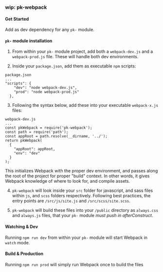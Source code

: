 ### wip: pk-webpack

#### Get Started

Add as dev dependency for any `pk-` module.

#### `pk-` module installation

1. From within your `pk-` module project, add both a `webpack-dev.js` and a `webpack-prod.js` file. These will handle both dev environments.

2. Inside your `package.json`, add them as executable `npm` scripts:

```
package.json
...
"scripts": {
    "dev": "node webpack-dev.js",
    "prod": "node webpack-prod.js"
  },
```

3. Following the syntax below, add these into your executable `webpack-x.js` files:

```
webpack-dev.js
...
const pkWebpack = require('pk-webpack');
const path = require('path');
const appRoot = path.resolve(__dirname, '../');
return pkWebpack(
  {
    "appRoot": appRoot,
    "env": "dev"
  }
);
```

This initializes Webpack with the proper dev environment, and passes along the root of the project for proper "build" context. In other words, it gives Webpack knowledge of where to look for, and compile assets.

4. `pk-webpack` will look inside your `src` folder for javascript, and sass files within `js`, and `scss` folders respectively. Following best practices, the entry points are `/src/js/site.js` and `/src/scss/site.scss`.

5. `pk-webpack` will build these files into your `/public` directory as `always.css` and `always.js` files, that your `pk-` module *must push in afterConstruct*.

#### Watching & Dev

Running `npm run dev` from within your `pk-` module will start Webpack in `watch` mode.

#### Build & Production

Running `npm run prod` will simply run Webpack once to build the files

